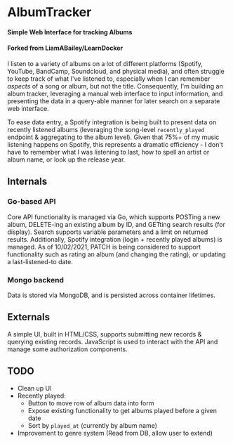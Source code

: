 # AlbumTracker
#### Simple Web Interface for tracking Albums
#### Forked from LiamABailey/LearnDocker

I listen to a variety of albums on a lot of different platforms (Spotify, YouTube, BandCamp, Soundcloud, and physical media), and often struggle to keep track of what I've listened to, especially when I can remember *aspects* of a song or album, but not the title. Consequently, I'm building an album tracker, leveraging a manual web interface to input information, and presenting the data in a query-able manner for later search on a separate web interface.

To ease data entry, a Spotify integration is being built to present data on recently listened albums (leveraging the song-level `recently_played` endpoint & aggregating to the album level). Given that 75%+ of my music listening happens on Spotify, this represents a dramatic efficiency - I don't have to remember what I was listening to last, how to spell an artist or album name, or look up the release year.


## Internals
### Go-based API
Core API functionality is managed via Go, which supports POSTing a new album, DELETE-ing an existing album by ID, and GETting search results (for display). Search supports variable parameters and a limit on returned results. Additionally, Spotify integration (login + recently played albums) is managed. As of 10/02/2021, PATCH is being considered to support functionality such as rating an album (and changing the rating), or updating a last-listened-to date.

### Mongo backend
Data is stored via MongoDB, and is persisted across container lifetimes.

## Externals
A simple UI, built in HTML/CSS, supports submitting new records & querying existing records. JavaScript is used to interact with the API and manage some authorization components.

## TODO
- Clean up UI
- Recently played:
  - Button to move row of album data into form
  - Expose existing functionality to get albums played before a given date
  - Sort by `played_at` (currently by album name)
- Improvement to genre system (Read from DB, allow user to extend)
